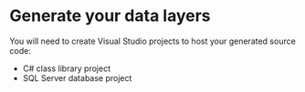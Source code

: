 # Generate your data layers

You will need to create Visual Studio projects to host your generated source code:
* C# class library project
* SQL Server database project

